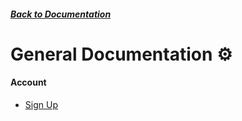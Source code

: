 ##### [Back to Documentation](../README.md)
# General Documentation ⚙️

#### Account
* [Sign Up](./Account/SignUp.md)
